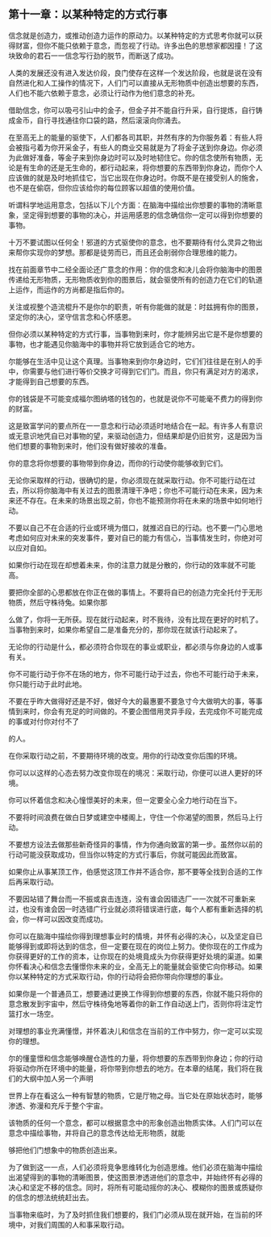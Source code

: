 

## 第十一章：以某种特定的方式行事

信念就是创造力，或推动创造力运作的原动力。以某种特定的方式思考你就可以获得财富，但你不能只依赖于意念，而忽视了行动。许多出色的思想家都因撞！了这块致命的君石一一信念写行劲的脱节，而断送了成功。

人类的发展还没有进入发达价段，良门使存在这样一个发达阶段，也就是说在没有自然进化和人工操作的情况下，人们门可以直接从无形物质中创造出想要的东西，人们也不能六依赖于意念，必须让行动作为他们意念的补充。

借助信念，你可以吸弓引山中的金子，但金子并不能自行升采，自行提炼，自行铸成金币，自行寻找通往你口袋的路，然后滚滚向你涌去。

在至高无上的能量的驱使下，人们都各司其职，并然有序的为你服务着：有些人将会被指弓着为你开采金子，有些人的商业交易就是为了将金子送到你身边。你必须为此做好准备，等金子来到你身边时可以及时地韧住它。你的信念使所有物质，无论是有生命的还是无生命的，都行动起来，将你想要的东西带到你身边，而你个人应该做的就是及时地抓佳它，当它出现在你身边时。你既不是在接受别人的施舍，也不是在偷窃，但你应该给你的每位顾客以超值的使用价值。

听谓科学地运用意念，包括以下儿个方面：在脑海中描绘出你想要的事物的清晰意象，坚定得到想要的事物的决心，并运用感恩的信念确信你一定可以得到你想要的事物。

十万不要试图以任何全！邪道的方式驱使你的意念，也不要期待有付么灵异之物出来帮你实现你的梦想。那都是徒劳而已，而且还会削弱你合理思维的能力。

找在前面章节中二经全面论还广意念的作用：你的信念和决儿会将你脑海中的图景传递给无形物质，无形物质收到你的图景后，就会驱使所有的创造力在它们的轨道上运作，而运作的方尚都是指后你的。

关注或视整个造流棍升不是你尔的职责，听有你能做的就是：时兹拥有你的图景，坚定你的决心，坚守信言念和心怀感恩。

但你必须以某种特定的方式行事，当事物到来时，你才能辨另出它是不是你想要的事物，也才能遇见你脑海中的事物并将它放到适合它的地方。

尔能够在生活中见让这个真理。当事物来到你尔身边时，它们们往往是在别人的手中，你需要与他们进行等价交换才可得到它们门。而且，你只有满足对方的渴求，才能得到自己想要的东西。

你的钱袋是不可能变成福尔图纳塔的钱包的，也就是说你不可能毫不费力的得到你的财富。

这是致富学问的要点所在一一意念和行动必须适时地结合在一起。有许多人有意识或无意识地凭自已对事物的望，来驱动创造力，但结果却是仍旧贫穷，这是因为当他们想要的事物到来时，他们没有做好接收的准备。

你的意念将你想要的事物带到你身边，而你的行动使你能够收到它们。

无论你采取样的行动，很确切的是，你必须现在就采取行动。你不可能行动在过去，所以将你脑海中有关过去的图景清理干净吧；你也不可能行动在未来，因为未来还不存在。在未来的场景出现之前，你也不能预测你将在未来的场景中如何地行动。

不要以自己不在合适的行业或环境为借口，就推迟自已的行动。也不要一门心思地考虑如何应对未来的突发事件，要对自已的能力有信心，当事情发生时，你绝对可以应对自如。

如果你行动在现在却想着未来，你的注意力就是分散的，你行动的效率就不可能高。

要把你全部的心思都放在你正在做的事情上。不要将自已的创造力完全托付于无形物质，然后守株待兔。如果你那

么做了，你将一无所获。现在就行动起来，时不我待，没有比现在更好的时机了。当事物到来时，如果你希望自二是准备充分的，那你现在就该行动起来了。

无论你的行动是什么，都必须符合你现在的事业或职业，都必须与你身边的人或事有关。

你不可能行动于你不在场的地方，你不可能行动于过去，你也不可能行动于未来，你只能行动于此时此地。

不要在乎昨大做得好还是不好，做好今大的最惠要不要急寸今大做明大的事，等事情到来时，你会有充足的时间做的。不要企图借用灵异手段，去完成你不可能完成的事或对付你对付不了

的人。

在你采取行动之前，不要期待环境的改变。用你的行动改变你后围的环境。

你可以以这样的心态去努力改变你现在的境况：采取行动，你便可以进人更好的环境。

你可以怀着信念和决心憧憬美好的未来，但一定要全心全力地行动在当下。

不要将时间浪费在做白日梦或建空中楼阁上，守住一个你渴望的图景，然后马上行动。

不要想方设法去做那些新奇怪异的事情，作为你通向致富的第一步。虽然你以前的行动可能没获取成功，但当你以特定的方式行事后，你就可能因此而致富。

如果你止从事某顶工作，伯感觉这顶工作并不适合你，那不要等全找到合适的工作后再采取行动。

不要因站错了舞台而一不振或哀击连连，没有谁会因错选厂一一次就不可重新来过，也没有谁会因一时选错广行业就必须将错误进行底，每个人都有重新选择的机会，你一样可以因改变而成功。

你可以在脑海中描绘你得到理想事业时的情境，并怀有必得的决心，以及坚定自已能够得到或即将达到的信念，但一定要在现在的岗位上努力。使你现在的工作成为你获得更好的工作的资本，让你现在的处境竟成头为你获得更好处境的渠道。如果你怀看决心和信念去懂憬你未来的业，全高无上的能量就会驱使它向你移动。如果你以某种特定的方式采取行动，你的行动将会把你带向你理想的事业。

如果你是一个普通员工，想要通过更换工作得到你想要的东西，你就不能只将你的意念散发到宇宙中，然后守株待兔地等着你的新工作自动送上门，否则你将注定竹篮打水一场空。

对理想的事业充满懂憬，并怀着决儿和信念在当前的工作中努力，你一定可以实现你的理想。

尔的懂童憬和信念能够唤醒仓造性的力量，将你想要的东西带到你身边；你的行动将驱动你所在环境中的能量，将你带到你想去的地方。在本章的结尾，我们将在我们的大纲中加人另一个声明

世界上存在看这么一种有智慧的物质，它是厅物之母。当它处在原始状态时，能够渗透、弥漫和充斥于整个宇宙。

该物质的任何一个意念，都可以根据意念中的形象创造出物质实体。人们门可以在意念中描绘事物，并将自己的意念传达给无形物质，就能

够把他们门想象中的物质创造出来。

为了做到这一一点，人们必须将竞争思维转化为创造思维。他们必须在脑海中描绘出渴望得到的事物的清晰图景，使这图景渗透进他们的意念中，并始终怀有必得的决心和坚定不移的信念。同时，将所有可能动摇你的决心、模糊你的图景或质疑你的信念的想法统统赶出去。

当事物来临时，为了及时抓住我们想要的，我们门必须从现在就开始，在当前的环境中，对我们周围的人和事采取行动。

